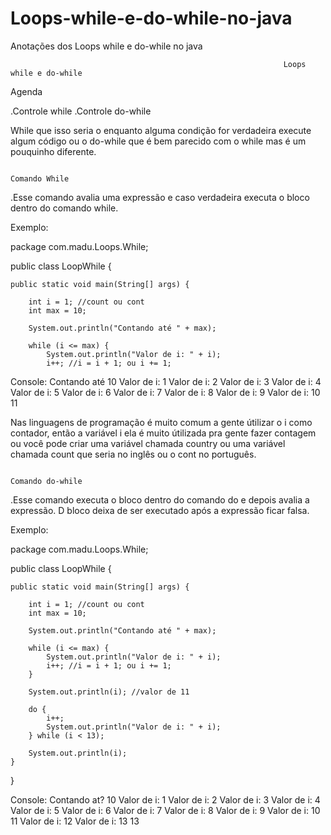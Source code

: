 # Loops-while-e-do-while-no-java

Anotações dos Loops while e do-while no java


                                                                 Loops while e do-while
Agenda

.Controle while
.Controle do-while

While que isso seria o enquanto alguma condição for verdadeira execute algum código ou o do-while que é bem parecido com o while mas é um pouquinho
diferente.

                                                                      Comando While

.Esse comando avalia uma expressão e caso verdadeira executa o bloco dentro do comando while.

Exemplo:

package com.madu.Loops.While;

public class LoopWhile {

	public static void main(String[] args) {
		
		int i = 1; //count ou cont
		int max = 10;
		
		System.out.println("Contando até " + max);
		
		while (i <= max) {
			System.out.println("Valor de i: " + i);
			i++; //i = i + 1; ou i += 1;


Console:
Contando até 10
Valor de i: 1
Valor de i: 2
Valor de i: 3
Valor de i: 4
Valor de i: 5
Valor de i: 6
Valor de i: 7
Valor de i: 8
Valor de i: 9
Valor de i: 10
11


Nas linguagens de programação é muito comum a gente útilizar o i como contador, então a variável i ela é muito útilizada pra gente fazer contagem
ou você pode criar uma variável chamada country ou uma variável chamada count que seria no inglês ou o cont no português.

                                                                     Comando do-while

.Esse comando executa o bloco dentro do comando do e depois avalia a expressão. D bloco deixa de ser executado após a expressão ficar falsa.

Exemplo:

package com.madu.Loops.While;

public class LoopWhile {

	public static void main(String[] args) {
		
		int i = 1; //count ou cont
		int max = 10;
		
		System.out.println("Contando até " + max);
		
		while (i <= max) {
			System.out.println("Valor de i: " + i);
			i++; //i = i + 1; ou i += 1;
		}
		
		System.out.println(i); //valor de 11
		
		do {
			i++;
			System.out.println("Valor de i: " + i);
		} while (i < 13);
		
		System.out.println(i);
	}

}


Console:
Contando at? 10
Valor de i: 1
Valor de i: 2
Valor de i: 3
Valor de i: 4
Valor de i: 5
Valor de i: 6
Valor de i: 7
Valor de i: 8
Valor de i: 9
Valor de i: 10
11
Valor de i: 12
Valor de i: 13
13

